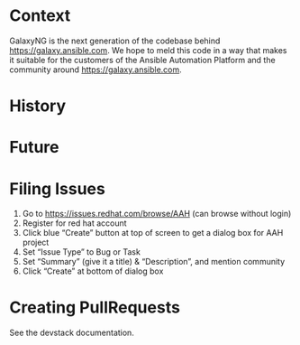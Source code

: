 # Context

GalaxyNG is the next generation of the codebase behind https://galaxy.ansible.com. We hope to meld this code
in a way that makes it suitable for the customers of the Ansible Automation Platform and the community around
https://galaxy.ansible.com.


# History


# Future


# Filing Issues

1. Go to https://issues.redhat.com/browse/AAH (can browse without login)
2. Register for red hat account
3. Click blue “Create” button at top of screen to get a dialog box for AAH project
4. Set “Issue Type” to Bug or Task
5. Set “Summary” (give it a title) & “Description”, and mention community
6. Click “Create” at bottom of dialog box


# Creating PullRequests

See the devstack documentation.
